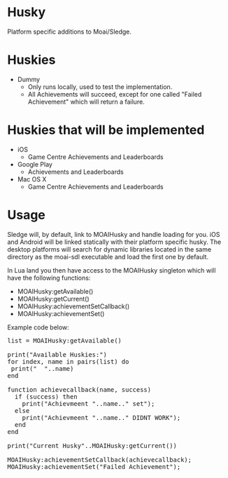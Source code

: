 Husky
=====

Platform specific additions to Moai/Sledge.

Huskies
=======

 * Dummy
   * Only runs locally, used to test the implementation.
   * All Achievements will succeed, except for one called "Failed Achievement" which will return a failure.


Huskies that will be implemented
=====================

 * iOS
   * Game Centre Achievements and Leaderboards
 * Google Play
   * Achievements and Leaderboards
 * Mac OS X
   * Game Centre Achievements and Leaderboards


Usage
====

Sledge will, by default, link to MOAIHusky and handle loading for you. iOS and Android will be linked statically with their platform specific husky. The desktop platforms will search for dynamic libraries located in the same directory as the moai-sdl executable and load the first one by default.

In Lua land you then have access to the MOAIHusky singleton which will have the following functions:

* MOAIHusky:getAvailable()
* MOAIHusky:getCurrent()
* MOAIHusky:achievementSetCallback(<callback function>)
* MOAIHusky:achievementSet(<string>)

Example code below:

<pre>
list = MOAIHusky:getAvailable()

print("Available Huskies:")
for index, name in pairs(list) do
 print("  "..name)
end

function achievecallback(name, success)
  if (success) then
    print("Achievmeent "..name.." set");
  else
    print("Achievmeent "..name.." DIDNT WORK");
  end
end

print("Current Husky"..MOAIHusky:getCurrent())

MOAIHusky:achievementSetCallback(achievecallback);
MOAIHusky:achievementSet("Failed Achievement");
</pre>
